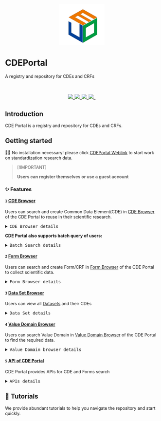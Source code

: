 <a href="https://github.com/MedportalProject/CDEPortal">
  <div align=center><img src="https://github.com/MedportalProject/CDEPortal/blob/main/figs/CDE%20Logo.png" alt="Logo"></div>
</a>

# CDEPortal
A registry and repository for CDEs and CRFs
<h1 align="center">
  <a href="">
    <img src="https://img.shields.io/badge/releases-v1.0-red" />
  </a>
  <a href="">
    <img src="https://img.shields.io/badge/docs-v1.0-yellow" />
  </a>
  <a href="">
    <img src="https://img.shields.io/badge/CDEs-8A2BE2" />
  </a>
  <a href="">
    <img src="https://img.shields.io/badge/Forms-green" />
  </a>
  <a href="">
    <img src="https://img.shields.io/badge/Python-snow?logo=python&logoColor=3776AB" alt="" />
  </a>
</h1>

## Introduction
CDE Portal is a registry and repository for CDEs and CRFs.

## Getting started
👋🏻 No installation necessary! please click [CDEPortal Weblink](https://cdeportal.bmicc.cn/) to start work on standardization research data.
> \[!IMPORTANT]
>
>  **Users can register themselves or use a guest account** 

### ✨ Features
#### `1` [CDE Browser](https://cdeportal.bmicc.cn/cde)
Users can search and create Common Data Element(CDE) in [CDE Browser](https://cdeportal.bmicc.cn/cde) of the CDE Portal to reuse in their scientific research.
<details>
  <summary><kbd>CDE Browser details</kbd></summary>
  <picture>
    <img width="100%" src="https://github.com/MedportalProject/CDEPortal/blob/main/figs/cde%20browser.png">
  </picture>
</details>


**CDE Portal also supports batch query of users:**
<details>
  <summary><kbd>Batch Search details</kbd></summary>
  <picture>
    <img width="100%" src="https://github.com/MedportalProject/CDEPortal/blob/main/figs/batch%20match.png">
  </picture>
</details>



#### `2` [Form Browser](https://cdeportal.bmicc.cn/Form) 
Users can search and create Form/CRF in [Form Browser](https://cdeportal.bmicc.cn/Form) of the CDE Portal to collect scientific data.
<details>
  <summary><kbd>Form Browser details</kbd></summary>
  <picture>
    <img width="100%" src="https://github.com/MedportalProject/CDEPortal/blob/main/figs/Form%20browser.png">
  </picture>
</details>



#### `3` [Data Set Browser](https://cdeportal.bmicc.cn/dataset)
Users can view all [Datasets](https://cdeportal.bmicc.cn/dataset) and their CDEs
<details>
  <summary><kbd>Data Set details</kbd></summary>
  <picture>
    <img width="100%" src="https://github.com/MedportalProject/CDEPortal/blob/main/figs/dataset.png">
  </picture>
</details>



#### `4` [Value Domain Browser](https://cdeportal.bmicc.cn/valuedomain)
Users can search Value Domain in [Value Domain Browser](https://cdeportal.bmicc.cn/valuedomain) of the CDE Portal to find the required data.
<details>
  <summary><kbd>Value Domain browser details</kbd></summary>
  <picture>
    <img width="100%" src="https://github.com/MedportalProject/CDEPortal/blob/main/figs/value%20domain.png">
  </picture>
</details>



#### `5` [API of CDE Portal](https://cdeportal.bmicc.cn/doc/api)
CDE Portal provides APIs for CDE and Forms search
<details>
  <summary><kbd>APIs details</kbd></summary>
  <picture>
    <img width="100%" src="https://github.com/MedportalProject/CDEPortal/blob/main/figs/API.png">
  </picture>
</details>

## 📘 Tutorials
We provide abundant tutorials to help you navigate the repository and start quickly.



